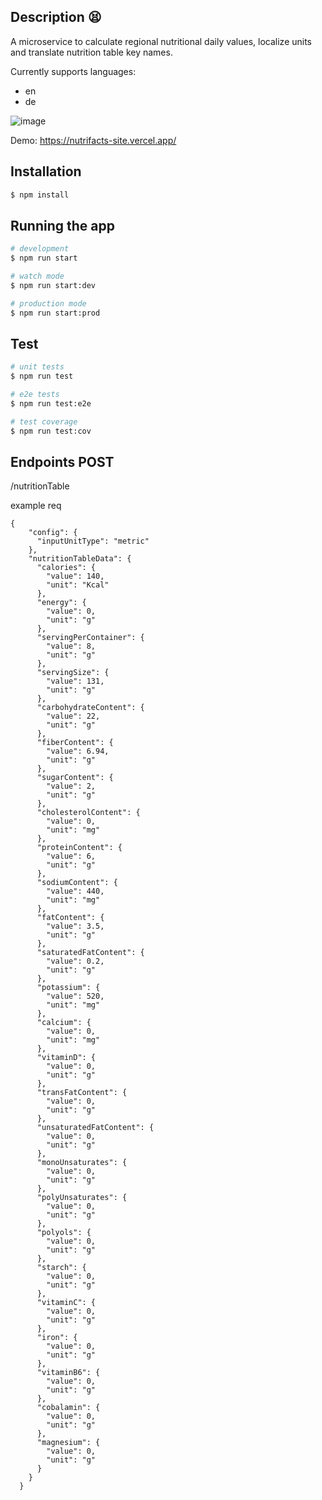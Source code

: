 ## Description 😫

A microservice to calculate regional nutritional daily values, localize units and translate nutrition table key names.

Currently supports languages:
- en
- de

![image](https://user-images.githubusercontent.com/60504110/216325344-cbdcbe26-6c0d-43be-9a6c-bc1914c12b56.png)


Demo:
https://nutrifacts-site.vercel.app/

## Installation

```bash
$ npm install
```

## Running the app

```bash
# development
$ npm run start

# watch mode
$ npm run start:dev

# production mode
$ npm run start:prod
```

## Test

```bash
# unit tests
$ npm run test

# e2e tests
$ npm run test:e2e

# test coverage
$ npm run test:cov
```

## Endpoints POST
/nutritionTable

example req
```
{
    "config": {
      "inputUnitType": "metric"
    },
    "nutritionTableData": {
      "calories": {
        "value": 140,
        "unit": "Kcal"
      },
      "energy": {
        "value": 0,
        "unit": "g"
      },
      "servingPerContainer": {
        "value": 8,
        "unit": "g"
      }, 
      "servingSize": {
        "value": 131,
        "unit": "g"
      }, 
      "carbohydrateContent": {
        "value": 22,
        "unit": "g"
      }, 
      "fiberContent": {
        "value": 6.94,
        "unit": "g"
      }, 
      "sugarContent": {
        "value": 2,
        "unit": "g"
      },
      "cholesterolContent": {
        "value": 0,
        "unit": "mg"
      }, 
      "proteinContent": {
        "value": 6,
        "unit": "g"
      }, 
      "sodiumContent": {
        "value": 440,
        "unit": "mg"
      }, 
      "fatContent": {
        "value": 3.5,
        "unit": "g"
      }, 
      "saturatedFatContent": {
        "value": 0.2,
        "unit": "g"
      },
      "potassium": {
        "value": 520,
        "unit": "mg"
      }, 
      "calcium": {
        "value": 0,
        "unit": "mg"
      },
      "vitaminD": {
        "value": 0,
        "unit": "g"
      },
      "transFatContent": {
        "value": 0,
        "unit": "g"
      },
      "unsaturatedFatContent": {
        "value": 0,
        "unit": "g"
      },
      "monoUnsaturates": {
        "value": 0,
        "unit": "g"
      },
      "polyUnsaturates": {
        "value": 0,
        "unit": "g"
      },
      "polyols": {
        "value": 0,
        "unit": "g"
      },
      "starch": {
        "value": 0,
        "unit": "g"
      },
      "vitaminC": {
        "value": 0,
        "unit": "g"
      },
      "iron": {
        "value": 0,
        "unit": "g"
      },
      "vitaminB6": {
        "value": 0,
        "unit": "g"
      },
      "cobalamin": {
        "value": 0,
        "unit": "g"
      },
      "magnesium": {
        "value": 0,
        "unit": "g"
      }
    }
  }
```
